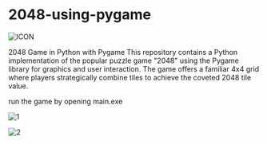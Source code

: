 # 2048-using-pygame
![ICON](https://github.com/a-p7/2048-using-pygame/assets/140906554/95e3d052-81bc-4f50-a4eb-7b2e74ab09d2)

2048 Game in Python with Pygame
This repository contains a Python implementation of the popular puzzle game "2048" using the Pygame library for graphics and user interaction. The game offers a familiar 4x4 grid where players strategically combine tiles to achieve the coveted 2048 tile value.


run the game by opening main.exe


![1](https://github.com/a-p7/2048-using-pygame/assets/140906554/249ab417-3092-49b9-9609-2d6fa72a400e)


![2](https://github.com/a-p7/2048-using-pygame/assets/140906554/ceba2ec5-b2d0-4fd4-a7ab-9be152e3d051)
